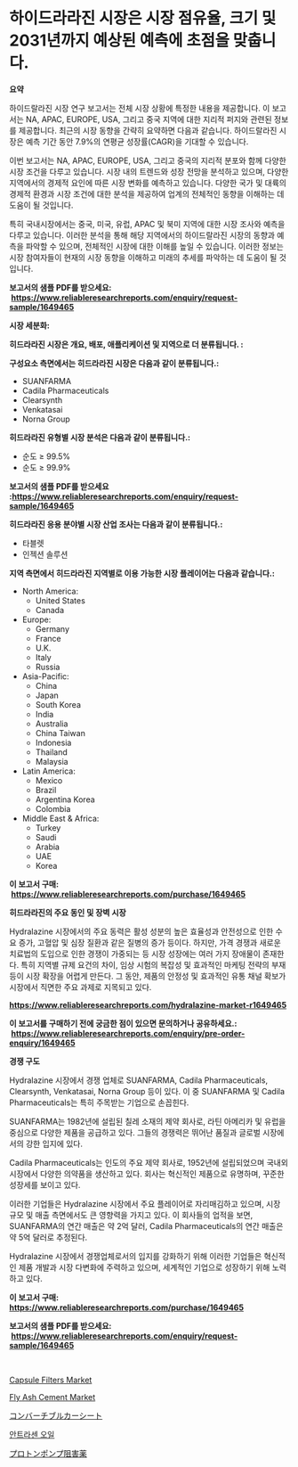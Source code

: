 <p><h1>하이드라라진 시장은 시장 점유율, 크기 및 2031년까지 예상된 예측에 초점을 맞춥니다.</h1></p><p><strong>요약</strong></p>
<p><p>하이드랄라진 시장 연구 보고서는 전체 시장 상황에 특정한 내용을 제공합니다. 이 보고서는 NA, APAC, EUROPE, USA, 그리고 중국 지역에 대한 지리적 퍼지와 관련된 정보를 제공합니다. 최근의 시장 동향을 간략히 요약하면 다음과 같습니다. 하이드랄라진 시장은 예측 기간 동안 7.9%의 연평균 성장률(CAGR)을 기대할 수 있습니다.</p><p>이번 보고서는 NA, APAC, EUROPE, USA, 그리고 중국의 지리적 분포와 함께 다양한 시장 조건을 다루고 있습니다. 시장 내의 트렌드와 성장 전망을 분석하고 있으며, 다양한 지역에서의 경제적 요인에 따른 시장 변화를 예측하고 있습니다. 다양한 국가 및 대륙의 경제적 환경과 시장 조건에 대한 분석을 제공하여 업계의 전체적인 동향을 이해하는 데 도움이 될 것입니다.</p><p>특히 국내시장에서는 중국, 미국, 유럽, APAC 및 북미 지역에 대한 시장 조사와 예측을 다루고 있습니다. 이러한 분석을 통해 해당 지역에서의 하이드랄라진 시장의 동향과 예측을 파악할 수 있으며, 전체적인 시장에 대한 이해를 높일 수 있습니다. 이러한 정보는 시장 참여자들이 현재의 시장 동향을 이해하고 미래의 추세를 파악하는 데 도움이 될 것입니다.</p></p>
<p><strong>보고서의 샘플 PDF를 받으세요: &nbsp;<a href="https://www.reliableresearchreports.com/enquiry/request-sample/1649465">https://www.reliableresearchreports.com/enquiry/request-sample/1649465</a></strong></p>
<p><strong>시장 세분화:</strong></p>
<p><strong> 히드라라진 시장은 개요, 배포, 애플리케이션 및 지역으로 더 분류됩니다. :</strong></p>
<p><strong>구성요소 측면에서는 히드라라진 시장은 다음과 같이 분류됩니다.:</strong></p>
<p><ul><li>SUANFARMA</li><li>Cadila Pharmaceuticals</li><li>Clearsynth</li><li>Venkatasai</li><li>Norna Group</li></ul></p>
<p><strong> 히드라라진 유형별 시장 분석은 다음과 같이 분류됩니다.:</strong></p>
<p><ul><li>순도 ≥ 99.5%</li><li>순도 ≥ 99.9%</li></ul></p>
<p><strong>보고서의 샘플 PDF를 받으세요 :<a href="https://www.reliableresearchreports.com/enquiry/request-sample/1649465">https://www.reliableresearchreports.com/enquiry/request-sample/1649465</a></strong></p>
<p><strong> 히드라라진 응용 분야별 시장 산업 조사는 다음과 같이 분류됩니다.:</strong></p>
<p><ul><li>타블렛</li><li>인젝션 솔루션</li></ul></p>
<p><strong>지역 측면에서 히드라라진 지역별로 이용 가능한 시장 플레이어는 다음과 같습니다.:</strong></p>
<p><ul>
    <li>
        North America:
        <ul>
            <li>United States</li>
            <li>Canada</li>
        </ul>
    </li>
    <li>
        Europe:
        <ul>
            <li>Germany</li>
            <li>France</li>
            <li>U.K.</li>
            <li>Italy</li>
            <li>Russia</li>
        </ul>
    </li>
    <li>
        Asia-Pacific:
        <ul>
            <li>China</li>
            <li>Japan</li>
            <li>South Korea</li>
            <li>India</li>
            <li>Australia</li>
            <li>China Taiwan</li>
            <li>Indonesia</li>
            <li>Thailand</li>
            <li>Malaysia</li>
        </ul>
    </li>
    <li>
        Latin America:
        <ul>
            <li>Mexico</li>
            <li>Brazil</li>
            <li>Argentina Korea</li>
            <li>Colombia</li>
        </ul>
    </li>
    <li>
        Middle East & Africa:
        <ul>
            <li>Turkey</li>
            <li>Saudi</li>
            <li>Arabia</li>
            <li>UAE</li>
            <li>Korea</li>
        </ul>
    </li>
    </ul></p>
<p><strong>이 보고서 구매: &nbsp;<a href="https://www.reliableresearchreports.com/purchase/1649465">https://www.reliableresearchreports.com/purchase/1649465</a></strong></p>
<p><strong>히드라라진의 주요 동인 및 장벽 시장</strong></p>
<p><p>Hydralazine 시장에서의 주요 동력은 활성 성분의 높은 효율성과 안전성으로 인한 수요 증가, 고혈압 및 심장 질환과 같은 질병의 증가 등이다. 하지만, 가격 경쟁과 새로운 치료법의 도입으로 인한 경쟁이 가중되는 등 시장 성장에는 여러 가지 장애물이 존재한다. 특히 지역별 규제 요건의 차이, 임상 시험의 복잡성 및 효과적인 마케팅 전략의 부재 등이 시장 확장을 어렵게 만든다. 그 동안, 제품의 안정성 및 효과적인 유통 채널 확보가 시장에서 직면한 주요 과제로 지목되고 있다.</p></p>
<p><strong><a href="https://www.reliableresearchreports.com/hydralazine-market-r1649465">https://www.reliableresearchreports.com/hydralazine-market-r1649465</a></strong></p>
<p><strong>이 보고서를 구매하기 전에 궁금한 점이 있으면 문의하거나 공유하세요.: &nbsp;<a href="https://www.reliableresearchreports.com/enquiry/pre-order-enquiry/1649465">https://www.reliableresearchreports.com/enquiry/pre-order-enquiry/1649465</a></strong></p>
<p><strong>경쟁 구도</strong></p>
<p><p>Hydralazine 시장에서 경쟁 업체로 SUANFARMA, Cadila Pharmaceuticals, Clearsynth, Venkatasai, Norna Group 등이 있다. 이 중 SUANFARMA 및 Cadila Pharmaceuticals는 특히 주목받는 기업으로 손꼽힌다.</p><p>SUANFARMA는 1982년에 설립된 칠레 소재의 제약 회사로, 라틴 아메리카 및 유럽을 중심으로 다양한 제품을 공급하고 있다. 그들의 경쟁력은 뛰어난 품질과 글로벌 시장에서의 강한 입지에 있다. </p><p>Cadila Pharmaceuticals는 인도의 주요 제약 회사로, 1952년에 설립되었으며 국내외 시장에서 다양한 의약품을 생산하고 있다. 회사는 혁신적인 제품으로 유명하며, 꾸준한 성장세를 보이고 있다.</p><p>이러한 기업들은 Hydralazine 시장에서 주요 플레이어로 자리매김하고 있으며, 시장 규모 및 매출 측면에서도 큰 영향력을 가지고 있다. 이 회사들의 업적을 보면, SUANFARMA의 연간 매출은 약 2억 달러, Cadila Pharmaceuticals의 연간 매출은 약 5억 달러로 추정된다. </p><p>Hydralazine 시장에서 경쟁업체로서의 입지를 강화하기 위해 이러한 기업들은 혁신적인 제품 개발과 시장 다변화에 주력하고 있으며, 세계적인 기업으로 성장하기 위해 노력하고 있다.</p></p>
<p><strong>이 보고서 구매: &nbsp; <a href="https://www.reliableresearchreports.com/purchase/1649465">https://www.reliableresearchreports.com/purchase/1649465</a></strong></p>
<p><strong>보고서의 샘플 PDF를 받으세요: &nbsp;<a href="https://www.reliableresearchreports.com/enquiry/request-sample/1649465">https://www.reliableresearchreports.com/enquiry/request-sample/1649465</a></strong><strong></strong></p>
<p>&nbsp;</p>
<p><p><a href="https://github.com/marloy8/Market-Research-Report-List-4/blob/main/capsule-filters-market.md">Capsule Filters Market</a></p><p><a href="https://issuu.com/reportprime-2/docs/fly-ash-cement-market-size-2030.pptx">Fly Ash Cement Market</a></p><p><a href="https://github.com/dzy793153605/Market-Research-Report-List-1/blob/main/638671031150.md">コンバーチブルカーシート</a></p><p><a href="https://github.com/vseigx30c9a1j/Market-Research-Report-List-1/blob/main/767839528588.md">안트라센 오일</a></p><p><a href="https://github.com/EthanMorar2011/Market-Research-Report-List-1/blob/main/370799631151.md">プロトンポンプ阻害薬</a></p></p>